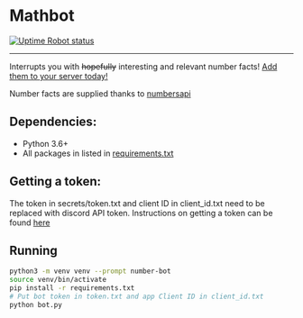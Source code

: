 # Mathbot
[![Uptime Robot status](https://img.shields.io/uptimerobot/status/m781443243-d947be8fe240aa4811f5ebcc.svg)](https://discordapp.com/oauth2/authorize?&client_id=508)

---
Interrupts you with ~~hopefully~~ interesting and relevant number facts!
[Add them to your server today!](https://discordapp.com/oauth2/authorize?&client_id=508)

Number facts are supplied thanks to [numbersapi](http://numbersapi.com/#42)

## Dependencies:
- Python 3.6+
- All packages in listed in [requirements.txt](requirements.txt)
## Getting a token:
The token in secrets/token.txt and client ID in client_id.txt need to be replaced with discord API token.
Instructions on getting a token can be found [here](https://github.com/reactiflux/discord-irc/wiki/Creating-a-discord-bot-&-getting-a-token)
## Running
```sh
python3 -m venv venv --prompt number-bot
source venv/bin/activate
pip install -r requirements.txt
# Put bot token in token.txt and app Client ID in client_id.txt
python bot.py
```
